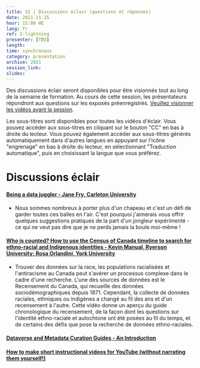 ```yaml
---
title: S2 | Discussions éclair (questions et réponses)
date: 2021-11-25
hour: 15:00 HE
lang: fr
ref: 2-lightning
presenter: [TBD]
length:
time: synchronous
category: presentation
archive: 2021
session_link:
slides:
---
```

Des discussions éclair seront disponibles pour être visionnés tout au long de la semaine de formation. Au cours de cette session, les présentateurs répondront aux questions sur les exposés préenregistrés. <!--more-->[Veuillez visionner les vidéos avant la session](https://youtube.com/playlist?list=PLa6d-V-ljSCwYp_DLYQrvsqH4qOdy6rDD).

Les sous-titres sont disponibles pour toutes les vidéos d'éclair. Vous pouvez accéder aux sous-titres en cliquant sur le bouton "CC" en bas à droite du lecteur. Vous pouvez également accéder aux sous-titres générés automatiquement dans d'autres langues en appuyant sur l'icône "engrenage" en bas à droite du lecteur, en sélectionnant "Traduction automatique", puis en choisissant la langue que vous préférez.

# Discussions éclair

#### [Being a data juggler - Jane Fry, Carleton University](https://youtu.be/mgUr4meSERo)   
- Nous sommes nombreux à porter plus d'un chapeau et c'est un défi de garder toutes ces balles en l'air. C'est pourquoi j'aimerais vous offrir quelques suggestions pratiques de la part d'un jongleur expérimenté - ce qui ne veut pas dire que je ne perds jamais la boule moi-même !

#### [Who is counted? How to use the Census of Canada timeline to search for ethno-racial and Indigenous identities - Kevin Manual, Ryerson University; Rosa Orlandini, York University](https://youtu.be/DU67nc_pJo8)  
- Trouver des données sur la race, les populations racialisées et l'antiracisme au Canada peut s'avérer un processus complexe dans le cadre d'une recherche. L'une des sources de données est le Recensement du Canada, qui recueille des données sociodémographiques depuis 1871. Cependant, la collecte de données raciales, ethniques ou indigènes a changé au fil des ans et d'un recensement à l'autre. Cette vidéo donne un aperçu du guide chronologique du recensement, de la façon dont les questions sur l'identité ethno-raciale et autochtone ont été posées au fil du temps, et de certains des défis que pose la recherche de données ethno-raciales.

#### [Dataverse and Metadata Curation Guides - An Introduction](https://youtu.be/Hb7SaesOMSc)

#### [How to make short instructional videos for YouTube (without narrating them yourself!)](https://youtu.be/Bz6TwChfSe4)
